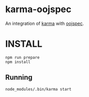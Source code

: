 # karma-oojspec

An integration of [karma](https://github.com/karma-runner/karma) with [oojspec](https://github.com/rosenfeld/oojspec/).

# INSTALL

    npm run prepare
    npm install

## Running

    node_modules/.bin/karma start
